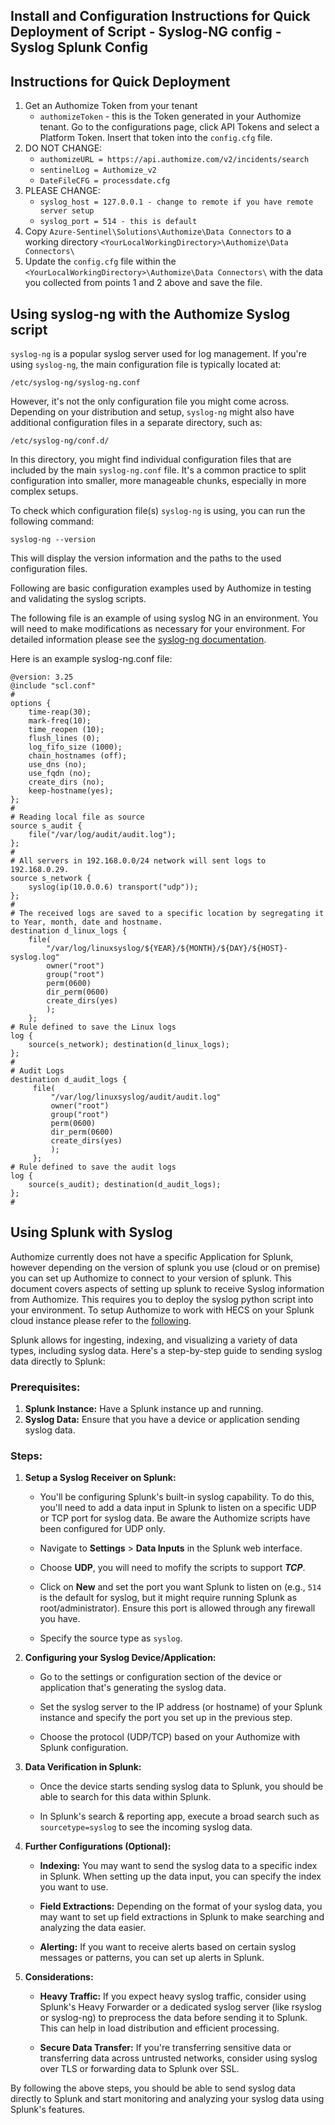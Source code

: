 ## Install and Configuration Instructions for Quick Deployment of Script - Syslog-NG config - Syslog Splunk Config
## Instructions for Quick Deployment
1. Get an Authomize Token from your tenant
     - ```authomizeToken``` - this is the Token generated in your Authomize tenant. Go to the configurations page, click API Tokens and select a Platform Token. Insert that token into the ```config.cfg``` file.
2. DO NOT CHANGE:
    - ```authomizeURL = https://api.authomize.com/v2/incidents/search```
    - ```sentinelLog = Authomize_v2```
    - ```DateFileCFG = processdate.cfg```
3. PLEASE CHANGE:
    - ```syslog_host = 127.0.0.1 - change to remote if you have remote server setup ```
    - ```syslog_port = 514 - this is default```
4. Copy ```Azure-Sentinel\Solutions\Authomize\Data Connectors``` to a working directory ```<YourLocalWorkingDirectory>\Authomize\Data Connectors\```
5. Update the ```config.cfg``` file within the ```<YourLocalWorkingDirectory>\Authomize\Data Connectors\``` with the data you collected from points 1 and 2 above and save the file.

## Using syslog-ng with the Authomize Syslog script

`syslog-ng` is a popular syslog server used for log management. If you're using `syslog-ng`, the main configuration file is typically located at:

```
/etc/syslog-ng/syslog-ng.conf
```

However, it's not the only configuration file you might come across. Depending on your distribution and setup, `syslog-ng` might also have additional configuration files in a separate directory, such as:

```
/etc/syslog-ng/conf.d/
```

In this directory, you might find individual configuration files that are included by the main `syslog-ng.conf` file. It's a common practice to split configuration into smaller, more manageable chunks, especially in more complex setups.

To check which configuration file(s) `syslog-ng` is using, you can run the following command:

```
syslog-ng --version
```

This will display the version information and the paths to the used configuration files.

Following are basic configuration examples used by Authomize in testing and validating the syslog scripts.

The following file is an example of using syslog NG in an environment. You will need to make modifications as necessary for your environment. For detailed information please see the [syslog-ng documentation](https://www.syslog-ng.com/technical-documents/doc/syslog-ng-open-source-edition/3.33/administration-guide).

Here is an example syslog-ng.conf file:
``````
@version: 3.25
@include "scl.conf"
#
options {
    time-reap(30);
    mark-freq(10);
    time_reopen (10);
    flush_lines (0);
    log_fifo_size (1000);
    chain_hostnames (off);
    use_dns (no);
    use_fqdn (no);
    create_dirs (no);
    keep-hostname(yes);
};
#
# Reading local file as source
source s_audit {
    file("/var/log/audit/audit.log");
};
#
# All servers in 192.168.0.0/24 network will sent logs to 192.168.0.29.
source s_network {
    syslog(ip(10.0.0.6) transport("udp"));
};
#
# The received logs are saved to a specific location by segregating it to Year, month, date and hostname.
destination d_linux_logs {
    file(
        "/var/log/linuxsyslog/${YEAR}/${MONTH}/${DAY}/${HOST}-syslog.log"
        owner("root")
        group("root")
        perm(0600)
        dir_perm(0600)
        create_dirs(yes)
        );
    };
# Rule defined to save the Linux logs
log {
    source(s_network); destination(d_linux_logs);
};
#
# Audit Logs
destination d_audit_logs {
     file(
         "/var/log/linuxsyslog/audit/audit.log"
         owner("root")
         group("root")
         perm(0600)
         dir_perm(0600)
         create_dirs(yes)
         );
     };
# Rule defined to save the audit logs
log {
    source(s_audit); destination(d_audit_logs);
};
#

``````





## Using Splunk with Syslog
Authomize currently does not have a specific Application for Splunk, however depending on the version of splunk you use (cloud or on premise) you can set up Authomize to connect to your version of splunk. This document covers aspects of setting up splunk to receive Syslog information from Authomize. This requires you to deploy the syslog python script into your environment. To setup Authomize to work with HECS on your Splunk cloud instance please refer to the [following](https://github.com/authomize/Open-ITDR/blob/main/Open-Connectors/Webhooks/SplunkIncidentProcessing/README.md).

Splunk allows for ingesting, indexing, and visualizing a variety of data types, including syslog data. Here's a step-by-step guide to sending syslog data directly to Splunk:

### Prerequisites:

1. **Splunk Instance:** Have a Splunk instance up and running.
2. **Syslog Data:** Ensure that you have a device or application sending syslog data.

### Steps:

1. **Setup a Syslog Receiver on Splunk:**
   
    - You'll be configuring Splunk's built-in syslog capability. To do this, you'll need to add a data input in Splunk to listen on a specific UDP or TCP port for syslog data. Be aware the Authomize scripts have been configured for UDP only.
   
    - Navigate to **Settings** > **Data Inputs** in the Splunk web interface.
   
    - Choose **UDP**, you will need to mofify the scripts to support ***TCP***.
   
    - Click on **New** and set the port you want Splunk to listen on (e.g., `514` is the default for syslog, but it might require running Splunk as root/administrator). Ensure this port is allowed through any firewall you have.
   
    - Specify the source type as `syslog`.

2. **Configuring your Syslog Device/Application:**

    - Go to the settings or configuration section of the device or application that's generating the syslog data.
   
    - Set the syslog server to the IP address (or hostname) of your Splunk instance and specify the port you set up in the previous step.
   
    - Choose the protocol (UDP/TCP) based on your Authomize with  Splunk configuration.

3. **Data Verification in Splunk:**

    - Once the device starts sending syslog data to Splunk, you should be able to search for this data within Splunk.
    
    - In Splunk's search & reporting app, execute a broad search such as `sourcetype=syslog` to see the incoming syslog data.
    
4. **Further Configurations (Optional):**

    - **Indexing:** You may want to send the syslog data to a specific index in Splunk. When setting up the data input, you can specify the index you want to use.
   
    - **Field Extractions:** Depending on the format of your syslog data, you may want to set up field extractions in Splunk to make searching and analyzing the data easier.
   
    - **Alerting:** If you want to receive alerts based on certain syslog messages or patterns, you can set up alerts in Splunk.

5. **Considerations:**

    - **Heavy Traffic:** If you expect heavy syslog traffic, consider using Splunk's Heavy Forwarder or a dedicated syslog server (like rsyslog or syslog-ng) to preprocess the data before sending it to Splunk. This can help in load distribution and efficient processing.

    - **Secure Data Transfer:** If you're transferring sensitive data or transferring data across untrusted networks, consider using syslog over TLS or forwarding data to Splunk over SSL.

By following the above steps, you should be able to send syslog data directly to Splunk and start monitoring and analyzing your syslog data using Splunk's features.
